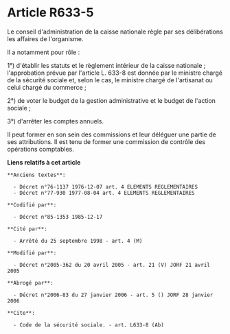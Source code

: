 # Article R633-5

Le conseil d'administration de la caisse nationale règle par ses délibérations les affaires de l'organisme. 

Il a notamment pour rôle : 

1°) d'établir les statuts et le règlement intérieur de la caisse nationale ; l'approbation prévue par l'article L. 633-8 est
donnée par le ministre chargé de la sécurité sociale et, selon le cas, le ministre chargé de l'artisanat ou celui chargé du
commerce ; 

2°) de voter le budget de la gestion administrative et le budget de l'action sociale ; 

3°) d'arrêter les comptes annuels.

Il peut former en son sein des commissions et leur déléguer une partie de ses attributions. Il est tenu de former une
commission de contrôle des opérations comptables.

**Liens relatifs à cet article**

	**Anciens textes**:

	  - Décret n°76-1137 1976-12-07 art. 4 ELEMENTS REGLEMENTAIRES
	  - Décret n°77-930 1977-08-04 art. 4 ELEMENTS REGLEMENTAIRES

	**Codifié par**:

	  - Décret n°85-1353 1985-12-17

	**Cité par**:

	  - Arrêté du 25 septembre 1998 - art. 4 (M)

	**Modifié par**:

	  - Décret n°2005-362 du 20 avril 2005 - art. 21 (V) JORF 21 avril 2005

	**Abrogé par**:

	  - Décret n°2006-83 du 27 janvier 2006 - art. 5 () JORF 28 janvier 2006

	**Cite**:

	  - Code de la sécurité sociale. - art. L633-8 (Ab)
